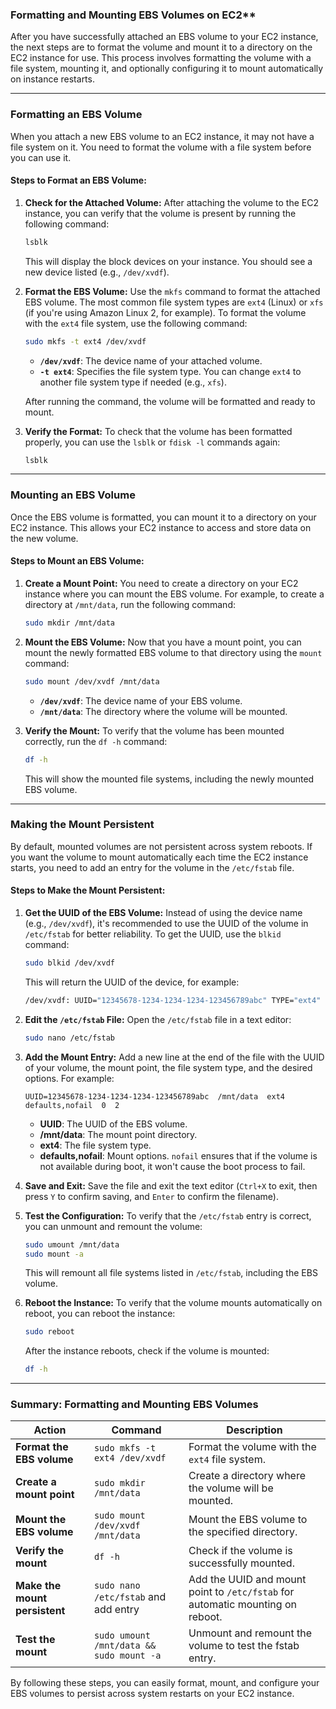 ###  Formatting and Mounting EBS Volumes on EC2**

After you have successfully attached an EBS volume to your EC2 instance, the next steps are to format the volume and mount it to a directory on the EC2 instance for use. This process involves formatting the volume with a file system, mounting it, and optionally configuring it to mount automatically on instance restarts.

---

### **Formatting an EBS Volume**

When you attach a new EBS volume to an EC2 instance, it may not have a file system on it. You need to format the volume with a file system before you can use it.

#### **Steps to Format an EBS Volume:**

1. **Check for the Attached Volume:**
   After attaching the volume to the EC2 instance, you can verify that the volume is present by running the following command:
   ```bash
   lsblk
   ```
   This will display the block devices on your instance. You should see a new device listed (e.g., `/dev/xvdf`).

2. **Format the EBS Volume:**
   Use the `mkfs` command to format the attached EBS volume. The most common file system types are `ext4` (Linux) or `xfs` (if you're using Amazon Linux 2, for example). To format the volume with the `ext4` file system, use the following command:
   ```bash
   sudo mkfs -t ext4 /dev/xvdf
   ```
   - **`/dev/xvdf`**: The device name of your attached volume.
   - **`-t ext4`**: Specifies the file system type. You can change `ext4` to another file system type if needed (e.g., `xfs`).

   After running the command, the volume will be formatted and ready to mount.

3. **Verify the Format:**
   To check that the volume has been formatted properly, you can use the `lsblk` or `fdisk -l` commands again:
   ```bash
   lsblk
   ```

---

### **Mounting an EBS Volume**

Once the EBS volume is formatted, you can mount it to a directory on your EC2 instance. This allows your EC2 instance to access and store data on the new volume.

#### **Steps to Mount an EBS Volume:**

1. **Create a Mount Point:**
   You need to create a directory on your EC2 instance where you can mount the EBS volume. For example, to create a directory at `/mnt/data`, run the following command:
   ```bash
   sudo mkdir /mnt/data
   ```

2. **Mount the EBS Volume:**
   Now that you have a mount point, you can mount the newly formatted EBS volume to that directory using the `mount` command:
   ```bash
   sudo mount /dev/xvdf /mnt/data
   ```
   - **`/dev/xvdf`**: The device name of your EBS volume.
   - **`/mnt/data`**: The directory where the volume will be mounted.

3. **Verify the Mount:**
   To verify that the volume has been mounted correctly, run the `df -h` command:
   ```bash
   df -h
   ```
   This will show the mounted file systems, including the newly mounted EBS volume.

---

### **Making the Mount Persistent**

By default, mounted volumes are not persistent across system reboots. If you want the volume to mount automatically each time the EC2 instance starts, you need to add an entry for the volume in the `/etc/fstab` file.

#### **Steps to Make the Mount Persistent:**

1. **Get the UUID of the EBS Volume:**
   Instead of using the device name (e.g., `/dev/xvdf`), it's recommended to use the UUID of the volume in `/etc/fstab` for better reliability. To get the UUID, use the `blkid` command:
   ```bash
   sudo blkid /dev/xvdf
   ```
   This will return the UUID of the device, for example:
   ```bash
   /dev/xvdf: UUID="12345678-1234-1234-1234-123456789abc" TYPE="ext4"
   ```

2. **Edit the `/etc/fstab` File:**
   Open the `/etc/fstab` file in a text editor:
   ```bash
   sudo nano /etc/fstab
   ```

3. **Add the Mount Entry:**
   Add a new line at the end of the file with the UUID of your volume, the mount point, the file system type, and the desired options. For example:
   ```
   UUID=12345678-1234-1234-1234-123456789abc  /mnt/data  ext4  defaults,nofail  0  2
   ```

   - **UUID**: The UUID of the EBS volume.
   - **/mnt/data**: The mount point directory.
   - **ext4**: The file system type.
   - **defaults,nofail**: Mount options. `nofail` ensures that if the volume is not available during boot, it won't cause the boot process to fail.

4. **Save and Exit:**
   Save the file and exit the text editor (`Ctrl+X` to exit, then press `Y` to confirm saving, and `Enter` to confirm the filename).

5. **Test the Configuration:**
   To verify that the `/etc/fstab` entry is correct, you can unmount and remount the volume:
   ```bash
   sudo umount /mnt/data
   sudo mount -a
   ```

   This will remount all file systems listed in `/etc/fstab`, including the EBS volume.

6. **Reboot the Instance:**
   To verify that the volume mounts automatically on reboot, you can reboot the instance:
   ```bash
   sudo reboot
   ```

   After the instance reboots, check if the volume is mounted:
   ```bash
   df -h
   ```

---

### **Summary: Formatting and Mounting EBS Volumes**

| **Action**                        | **Command**                                | **Description**                                                                 |
|-----------------------------------|--------------------------------------------|---------------------------------------------------------------------------------|
| **Format the EBS volume**         | `sudo mkfs -t ext4 /dev/xvdf`              | Format the volume with the `ext4` file system.                                   |
| **Create a mount point**          | `sudo mkdir /mnt/data`                     | Create a directory where the volume will be mounted.                             |
| **Mount the EBS volume**          | `sudo mount /dev/xvdf /mnt/data`           | Mount the EBS volume to the specified directory.                                 |
| **Verify the mount**              | `df -h`                                    | Check if the volume is successfully mounted.                                     |
| **Make the mount persistent**     | `sudo nano /etc/fstab` and add entry       | Add the UUID and mount point to `/etc/fstab` for automatic mounting on reboot.   |
| **Test the mount**                | `sudo umount /mnt/data && sudo mount -a`   | Unmount and remount the volume to test the fstab entry.                          |

By following these steps, you can easily format, mount, and configure your EBS volumes to persist across system restarts on your EC2 instance.
